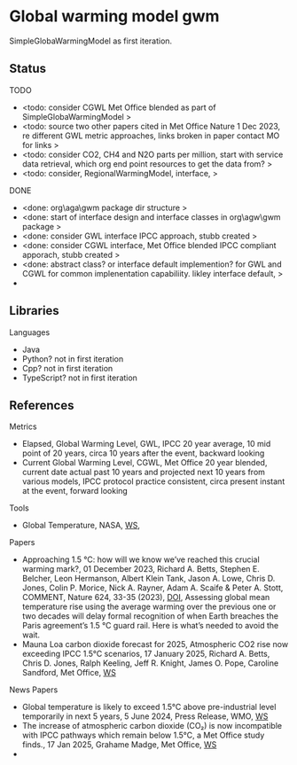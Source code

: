 # Global warming model gwm

SimpleGlobaWarmingModel as first iteration.

## Status

TODO
* <todo: consider CGWL Met Office blended as part of SimpleGlobaWarmingModel >
* <todo: source two other papers cited in Met Office Nature 1 Dec 2023, re different GWL metric approaches, links broken in paper contact MO for links >
* <todo: consider CO2, CH4 and N2O parts per million, start with service data retrieval, which org end point resources to get the data from? >
* <todo: consider, RegionalWarmingModel, interface, >

DONE
* <done: org\aga\gwm package dir structure >
* <done: start of interface design and interface classes in org\agw\gwm package >
* <done: consider GWL interface IPCC approach, stubb created >
* <done: consider CGWL interface, Met Office blended IPCC compliant apporach, stubb created >
* <done: abstract class? or interface default implemention? for GWL and CGWL for common implenentation capabiliity. likley interface default, >
* 

## Libraries

Languages
* Java
* Python? not in first iteration
* Cpp? not in first iteration
* TypeScript? not in first iteration

## References

Metrics
* Elapsed, Global Warming Level, GWL, IPCC 20 year average, 10 mid point of 20 years, circa 10 years after the event, backward looking
* Current Global Warming Level, CGWL, Met Office 20 year blended, current date actual past 10 years and projected next 10 years from various models, IPCC protocol practice consistent, circa present instant at the event, forward looking

Tools
* Global Temperature, NASA, [WS](https://climate.nasa.gov/vital-signs/global-temperature/?intent=121), 

Papers
* Approaching 1.5 °C: how will we know we’ve reached this crucial warming mark?, 01 December 2023, Richard A. Betts, Stephen E. Belcher, Leon Hermanson, Albert Klein Tank, Jason A. Lowe, Chris D. Jones, Colin P. Morice, Nick A. Rayner, Adam A. Scaife & Peter A. Stott, COMMENT, Nature 624, 33-35 (2023), [DOI](https://doi.org/10.1038/d41586-023-03775-z), Assessing global mean temperature rise using the average warming over the previous one or two decades will delay formal recognition of when Earth breaches the Paris agreement’s 1.5 °C guard rail. Here is what’s needed to avoid the wait.
*  Mauna Loa carbon dioxide forecast for 2025, Atmospheric CO2 rise now exceeding IPCC 1.5°C scenarios, 17 January 2025, Richard A. Betts, Chris D. Jones, Ralph Keeling, Jeff R. Knight, James O. Pope, Caroline Sandford, Met Office, [WS](https://www.metoffice.gov.uk/research/climate/seasonal-to-decadal/long-range/forecasts/co2-forecast-for-2025)

News Papers
* Global temperature is likely to exceed 1.5°C above pre-industrial level temporarily in next 5 years, 5 June 2024, Press Release, WMO, [WS](https://wmo.int/news/media-centre/global-temperature-likely-exceed-15degc-above-pre-industrial-level-temporarily-next-5-years)
* The increase of atmospheric carbon dioxide (CO₂) is now incompatible with IPCC pathways which remain below 1.5°C, a Met Office study finds., 17 Jan 2025, Grahame Madge, Met Office, [WS](https://www.metoffice.gov.uk/about-us/news-and-media/media-centre/weather-and-climate-news/2025/rise-in-carbon-dioxide-off-track-for-limiting-global-warming-to-1.5c)
* 

 

